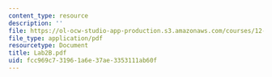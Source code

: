 ```yaml
---
content_type: resource
description: ''
file: https://ol-ocw-studio-app-production.s3.amazonaws.com/courses/12-163-surface-processes-and-landscape-evolution-fall-2004/fcc969c731961a6e37ae3353111ab60f_Lab2B.pdf
file_type: application/pdf
resourcetype: Document
title: Lab2B.pdf
uid: fcc969c7-3196-1a6e-37ae-3353111ab60f
---
```

